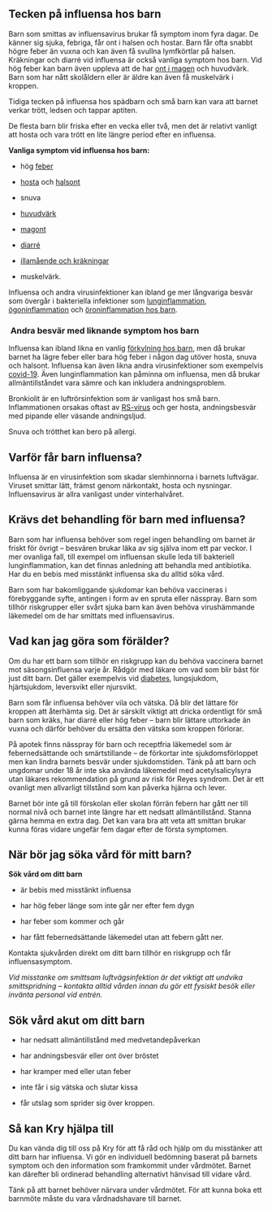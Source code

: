 Tecken på influensa hos barn
----------------------------

Barn som smittas av influensavirus brukar få symptom inom fyra dagar. De känner sig sjuka, febriga, får ont i halsen och hostar. Barn får ofta snabbt högre feber än vuxna och kan även få svullna lymfkörtlar på halsen. Kräkningar och diarré vid influensa är också vanliga symptom hos barn. Vid hög feber kan barn även uppleva att de har [ont i magen](https://www.kry.se/fakta/barnsjukdomar/ont-i-magen-barn/ "ont-i-magen") och huvudvärk. Barn som har nått skolåldern eller är äldre kan även få muskelvärk i kroppen.

Tidiga tecken på influensa hos spädbarn och små barn kan vara att barnet verkar trött, ledsen och tappar aptiten.

De flesta barn blir friska efter en vecka eller två, men det är relativt vanligt att hosta och vara trött en lite längre period efter en influensa.

**Vanliga symptom vid influensa hos barn:**

*   hög [feber](https://www.kry.se/fakta/barnsjukdomar/feber-hos-barn/ "feber")
    
*   [hosta](https://www.kry.se/fakta/barnsjukdomar/hosta-hos-barn/ "hosta") och [halsont](https://www.kry.se/fakta/oron-nasa-hals/halsont/ "halsont")
    
*   snuva
    
*   [huvudvärk](https://www.kry.se/fakta/barnsjukdomar/huvudvark-hos-barn/ "huvudvark")
    
*   [magont](https://www.kry.se/fakta/barnsjukdomar/ont-i-magen-barn/ "magont")
    
*   [diarré](https://www.kry.se/fakta/mage-och-tarm/diarre/ "diarre")
    
*   [illamående och kräkningar](https://www.kry.se/fakta/mage-och-tarm/illamaende/ "illamaende-och-krakningar")
    
*   muskelvärk.
    

Influensa och andra virusinfektioner kan ibland ge mer långvariga besvär som övergår i bakteriella infektioner som [lunginflammation](https://www.kry.se/fakta/lungsjukdomar/lunginflammation/ "lunginflammation"), [ögoninflammation](https://www.kry.se/fakta/barnsjukdomar/ogoninflammation-hos-barn/ "ogoninflammation") och [öroninflammation hos barn](https://www.kry.se/fakta/barnsjukdomar/oroninflammation-hos-barn/ "oroninflammation-hos-barn").

###  **Andra besvär med liknande symptom hos barn**

Influensa kan ibland likna en vanlig [förkylning hos barn](https://www.kry.se/fakta/infektioner/forkylning/ "forkylning-hos-barn"), men då brukar barnet ha lägre feber eller bara hög feber i någon dag utöver hosta, snuva och halsont. Influensa kan även likna andra virusinfektioner som exempelvis [covid-19](https://www.kry.se/fakta/infektioner/coronavirus/ "covid-19"). Även lunginflammation kan påminna om influensa, men då brukar allmäntillståndet vara sämre och kan inkludera andningsproblem.

Bronkiolit är en luftrörsinfektion som är vanligast hos små barn. Inflammationen orsakas oftast av [RS-virus](https://www.kry.se/fakta/infektioner/rs-virus/ "rs-virus") och ger hosta, andningsbesvär med pipande eller väsande andningsljud.

Snuva och trötthet kan bero på allergi.

Varför får barn influensa?
--------------------------

Influensa är en virusinfektion som skadar slemhinnorna i barnets luftvägar. Viruset smittar lätt, främst genom närkontakt, hosta och nysningar. Influensavirus är allra vanligast under vinterhalvåret.

Krävs det behandling för barn med influensa?
--------------------------------------------

Barn som har influensa behöver som regel ingen behandling om barnet är friskt för övrigt – besvären brukar läka av sig själva inom ett par veckor. I mer ovanliga fall, till exempel om influensan skulle leda till bakteriell lunginflammation, kan det finnas anledning att behandla med antibiotika. Har du en bebis med misstänkt influensa ska du alltid söka vård.

Barn som har bakomliggande sjukdomar kan behöva vaccineras i förebyggande syfte, antingen i form av en spruta eller nässpray. Barn som tillhör riskgrupper eller svårt sjuka barn kan även behöva virushämmande läkemedel om de har smittats med influensavirus.

Vad kan jag göra som förälder?
------------------------------

Om du har ett barn som tillhör en riskgrupp kan du behöva vaccinera barnet mot säsongsinfluensa varje år. Rådgör med läkare om vad som blir bäst för just ditt barn. Det gäller exempelvis vid [diabetes](https://www.kry.se/fakta/hormonella-sjukdomar/diabetes/ "diabetes"), lungsjukdom, hjärtsjukdom, leversvikt eller njursvikt.

Barn som får influensa behöver vila och vätska. Då blir det lättare för kroppen att återhämta sig. Det är särskilt viktigt att dricka ordentligt för små barn som kräks, har diarré eller hög feber – barn blir lättare uttorkade än vuxna och därför behöver du ersätta den vätska som kroppen förlorar.

På apotek finns nässpray för barn och receptfria läkemedel som är febernedsättande och smärtstillande – de förkortar inte sjukdomsförloppet men kan lindra barnets besvär under sjukdomstiden. Tänk på att barn och ungdomar under 18 år inte ska använda läkemedel med acetylsalicylsyra utan läkares rekommendation på grund av risk för Reyes syndrom. Det är ett ovanligt men allvarligt tillstånd som kan påverka hjärna och lever.

Barnet bör inte gå till förskolan eller skolan förrän febern har gått ner till normal nivå och barnet inte längre har ett nedsatt allmäntillstånd. Stanna gärna hemma en extra dag. Det kan vara bra att veta att smittan brukar kunna föras vidare ungefär fem dagar efter de första symptomen.

När bör jag söka vård för mitt barn?
------------------------------------

**Sök vård om ditt barn**

*   är bebis med misstänkt influensa
    
*   har hög feber länge som inte går ner efter fem dygn
    
*   har feber som kommer och går
    
*   har fått febernedsättande läkemedel utan att febern gått ner.
    

Kontakta sjukvården direkt om ditt barn tillhör en riskgrupp och får influensasymptom.

_Vid misstanke om smittsam luftvägsinfektion är det viktigt att undvika smittspridning – kontakta alltid vården innan du gör ett fysiskt besök eller invänta personal vid entrén._

Sök vård akut om ditt barn
--------------------------

*   har nedsatt allmäntillstånd med medvetandepåverkan
    
*   har andningsbesvär eller ont över bröstet
    
*   har kramper med eller utan feber
    
*   inte får i sig vätska och slutar kissa
    
*   får utslag som sprider sig över kroppen.
    

Så kan Kry hjälpa till
----------------------

Du kan vända dig till oss på Kry för att få råd och hjälp om du misstänker att ditt barn har influensa. Vi gör en individuell bedömning baserat på barnets symptom och den information som framkommit under vårdmötet. Barnet kan därefter bli ordinerad behandling alternativt hänvisad till vidare vård.

Tänk på att barnet behöver närvara under vårdmötet. För att kunna boka ett barnmöte måste du vara vårdnadshavare till barnet.